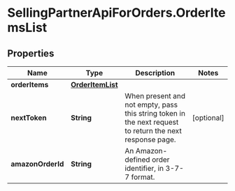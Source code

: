 # SellingPartnerApiForOrders.OrderItemsList

## Properties
Name | Type | Description | Notes
------------ | ------------- | ------------- | -------------
**orderItems** | [**OrderItemList**](OrderItemList.md) |  | 
**nextToken** | **String** | When present and not empty, pass this string token in the next request to return the next response page. | [optional] 
**amazonOrderId** | **String** | An Amazon-defined order identifier, in 3-7-7 format. | 
